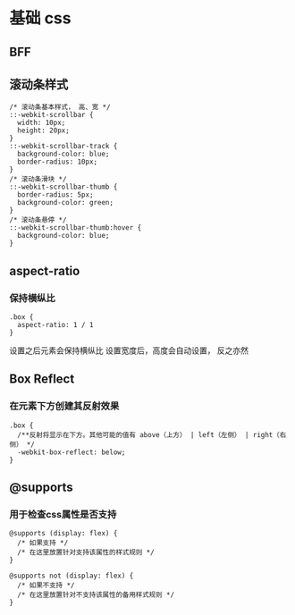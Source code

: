 # 基础 css

## BFF

## 滚动条样式

```css{4}
/* 滚动条基本样式， 高、宽 */
::-webkit-scrollbar {
  width: 10px;
  height: 20px;
}
::-webkit-scrollbar-track {
  background-color: blue;
  border-radius: 10px;
}
/* 滚动条滑块 */
::-webkit-scrollbar-thumb {
  border-radius: 5px;
  background-color: green;
}
/* 滚动条悬停 */
::-webkit-scrollbar-thumb:hover {
  background-color: blue;
}
```

## aspect-ratio
### 保持横纵比 
```css{4}
.box {
  aspect-ratio: 1 / 1
}
```
设置之后元素会保持横纵比
设置宽度后，高度会自动设置， 反之亦然

## Box Reflect
### 在元素下方创建其反射效果
```css{4}
.box {
  /**反射将显示在下方。其他可能的值有 above（上方） | left（左侧） | right（右侧） */
  -webkit-box-reflect: below;
}
```

## @supports
### 用于检查css属性是否支持

```css{4}
@supports (display: flex) {
  /* 如果支持 */
  /* 在这里放置针对支持该属性的样式规则 */
}

@supports not (display: flex) {
  /* 如果不支持 */
  /* 在这里放置针对不支持该属性的备用样式规则 */
}
```
